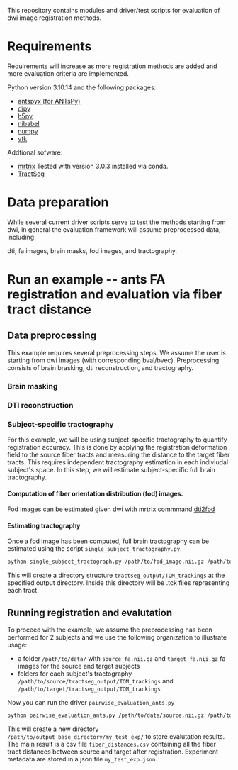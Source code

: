 This repository contains modules and driver/test scripts for evaluation of dwi image registration methods.

# Requirements

Requirements will increase as more registration methods are added and more evaluation criteria are implemented.

Python version 3.10.14 and the following packages: 

- [antspyx (for ANTsPy)](https://github.com/ANTsX/ANTsPy)
- [dipy](https://dipy.org/) 
- [h5py](https://github.com/h5py/h5py)
- [nibabel](https://nipy.org/nibabel/)
- [numpy](https://numpy.org/)
- [vtk](https://pypi.org/project/vtk/)

Addtional sofware:
- [mrtrix](https://www.mrtrix.org/) Tested with version 3.0.3 installed via conda.
- [TractSeg](https://github.com/MIC-DKFZ/TractSeg)

# Data preparation

While several current driver scripts serve to test the methods starting from dwi, in general the evaluation framework will assume preprocessed data, including:

dti, fa images, brain masks, fod images, and tractography.

# Run an example -- ants FA registration and evaluation via fiber tract distance

## Data preprocessing

This example requires several preprocessing steps. We assume the user is starting from dwi images (with corresponding bval/bvec). Preprocessing consists of brain brasking, dti reconstruction, and tractography.

### Brain masking

### DTI reconstruction

### Subject-specific tractography

For this example, we will be using subject-specific tractography to quantify registration accuracy. This is done by applying the registration deformation field to the source fiber tracts and measuring the distance to the target fiber tracts. This requires independent tractography estimation in each indiviudal subject's space. In this step, we will estimate subject-specific full brain tractography.

#### Computation of fiber orientation distribution (fod) images.

Fod images can be estimated given dwi with mrtrix commmand [dti2fod](https://mrtrix.readthedocs.io/en/dev/reference/commands/dwi2fod.html)

#### Estimating tractography

Once a fod image has been computed, full brain tractography can be estimated using the script `single_subject_tractography.py`.

```sh 
python single_subject_tractograph.py /path/to/fod_image.nii.gz /path/to/output_directory
```
This will create a directory structure `tractseg_output/TOM_trackings` at the specified output directory. Inside this directory will be .tck files representing each tract.

## Running registration and evalutation

To proceed with the example, we assume the preprocessing has been performed for 2 subjects and we use the following organization to illustrate usage:

- a folder `/path/to/data/` with `source_fa.nii.gz` and `target_fa.nii.gz` fa images for the source and target subjects
- folders for each subject's tractography `/path/to/source/tractseg_output/TOM_trackings` and `/path/to/target/tractseg_output/TOM_trackings`

Now you can run the driver `pairwise_evaluation_ants.py`

```sh
python pairwise_evaluation_ants.py /path/to/data/source.nii.gz /path/to/source/tractseg_output/TOM_trackings /path/to/data/target.nii.gz /path/to/target/tractseg_output/TOM_trackings /path/to/output_base_directory my_test_exp
```

This will create a new directory `/path/to/output_base_directory/my_test_exp/` to store evalutation results. The main result is a csv file `fiber_distances.csv` containing all the fiber tract distances between source and target after registration. Experiment metadata are stored in a json file `my_test_exp.json`.  
